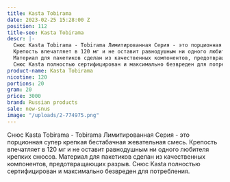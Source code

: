 ```yaml
---
title: Kasta Tobirama
date: 2023-02-25 15:28:00 Z
position: 112
title-seo: Kasta Tobirama
descr: |-
  Снюс Kasta Tobirama - Tobirama Лимитированная Серия - это порционная супер крепкая бестабачная жевательная смесь.
  Крепость впечатляет в 120 мг и не оставит равнодушным ни одного любителя крепких снюсов.
  Материал для пакетиков сделан из качественных компонентов, предотвращающих разрыв.
  Снюс Kasta полностью сертифицирован и максимально безвреден для потребления.
product-name: Kasta Tobirama
nicotine: 120
portions: 20
gram: 20
price: 3000
brand: Russian products
sale: new-snus
image: "/uploads/2-774975.png"
---
```


Снюс Kasta Tobirama - Tobirama Лимитированная Серия - это порционная супер крепкая бестабачная жевательная смесь.
Крепость впечатляет в 120 мг и не оставит равнодушным ни одного любителя крепких снюсов.
Материал для пакетиков сделан из качественных компонентов, предотвращающих разрыв.
Снюс Kasta полностью сертифицирован и максимально безвреден для потребления.